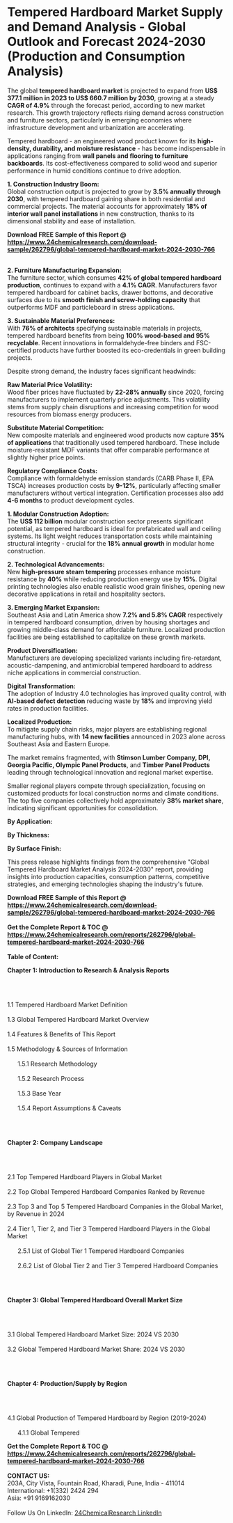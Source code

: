 <h1>Tempered Hardboard Market Supply and Demand Analysis - Global Outlook and Forecast 2024-2030 (Production and Consumption Analysis)</h1><p>The global <strong>tempered hardboard market</strong> is projected to expand from <strong>US$ 377.1 million in 2023 to US$ 660.7 million by 2030</strong>, growing at a steady <strong>CAGR of 4.9%</strong> through the forecast period, according to new market research. This growth trajectory reflects rising demand across construction and furniture sectors, particularly in emerging economies where infrastructure development and urbanization are accelerating.</p><p>Tempered hardboard - an engineered wood product known for its <strong>high-density, durability, and moisture resistance</strong> - has become indispensable in applications ranging from <strong>wall panels and flooring to furniture backboards</strong>. Its cost-effectiveness compared to solid wood and superior performance in humid conditions continue to drive adoption.</p><p><strong>1. Construction Industry Boom:</strong><br>
Global construction output is projected to grow by <strong>3.5% annually through 2030</strong>, with tempered hardboard gaining share in both residential and commercial projects. The material accounts for approximately <strong>18% of interior wall panel installations</strong> in new construction, thanks to its dimensional stability and ease of installation.</p><div><b>Download FREE Sample of this Report @ 
            <a href="https://www.24chemicalresearch.com/download-sample/262796/global-tempered-hardboard-market-2024-2030-766">
            https://www.24chemicalresearch.com/download-sample/262796/global-tempered-hardboard-market-2024-2030-766</a></b></div><br><p><strong>2. Furniture Manufacturing Expansion:</strong><br>
The furniture sector, which consumes <strong>42% of global tempered hardboard production</strong>, continues to expand with a <strong>4.1% CAGR</strong>. Manufacturers favor tempered hardboard for cabinet backs, drawer bottoms, and decorative surfaces due to its <strong>smooth finish and screw-holding capacity</strong> that outperforms MDF and particleboard in stress applications.</p><p><strong>3. Sustainable Material Preferences:</strong><br>
With <strong>76% of architects</strong> specifying sustainable materials in projects, tempered hardboard benefits from being <strong>100% wood-based and 95% recyclable</strong>. Recent innovations in formaldehyde-free binders and FSC-certified products have further boosted its eco-credentials in green building projects.</p><p>Despite strong demand, the industry faces significant headwinds:</p><p><strong>Raw Material Price Volatility:</strong><br>
    Wood fiber prices have fluctuated by <strong>22-28% annually</strong> since 2020, forcing manufacturers to implement quarterly price adjustments. This volatility stems from supply chain disruptions and increasing competition for wood resources from biomass energy producers.</p><p><strong>Substitute Material Competition:</strong><br>
    New composite materials and engineered wood products now capture <strong>35% of applications</strong> that traditionally used tempered hardboard. These include moisture-resistant MDF variants that offer comparable performance at slightly higher price points.</p><p><strong>Regulatory Compliance Costs:</strong><br>
    Compliance with formaldehyde emission standards (CARB Phase II, EPA TSCA) increases production costs by <strong>9-12%</strong>, particularly affecting smaller manufacturers without vertical integration. Certification processes also add <strong>4-6 months</strong> to product development cycles.</p><p><strong>1. Modular Construction Adoption:</strong><br>
The <strong>US$ 112 billion</strong> modular construction sector presents significant potential, as tempered hardboard is ideal for prefabricated wall and ceiling systems. Its light weight reduces transportation costs while maintaining structural integrity - crucial for the <strong>18% annual growth</strong> in modular home construction.</p><p><strong>2. Technological Advancements:</strong><br>
New <strong>high-pressure steam tempering</strong> processes enhance moisture resistance by <strong>40%</strong> while reducing production energy use by <strong>15%</strong>. Digital printing technologies also enable realistic wood grain finishes, opening new decorative applications in retail and hospitality sectors.</p><p><strong>3. Emerging Market Expansion:</strong><br>
Southeast Asia and Latin America show <strong>7.2% and 5.8% CAGR</strong> respectively in tempered hardboard consumption, driven by housing shortages and growing middle-class demand for affordable furniture. Localized production facilities are being established to capitalize on these growth markets.</p><p><strong>Product Diversification:</strong><br>
    Manufacturers are developing specialized variants including fire-retardant, acoustic-dampening, and antimicrobial tempered hardboard to address niche applications in commercial construction.</p><p><strong>Digital Transformation:</strong><br>
    The adoption of Industry 4.0 technologies has improved quality control, with <strong>AI-based defect detection</strong> reducing waste by <strong>18%</strong> and improving yield rates in production facilities.</p><p><strong>Localized Production:</strong><br>
    To mitigate supply chain risks, major players are establishing regional manufacturing hubs, with <strong>14 new facilities</strong> announced in 2023 alone across Southeast Asia and Eastern Europe.</p><p>The market remains fragmented, with <strong>Stimson Lumber Company, DPI, Georgia Pacific, Olympic Panel Products</strong>, and <strong>Timber Panel Products</strong> leading through technological innovation and regional market expertise.</p><p>Smaller regional players compete through specialization, focusing on customized products for local construction norms and climate conditions. The top five companies collectively hold approximately <strong>38% market share</strong>, indicating significant opportunities for consolidation.</p><p><strong>By Application:</strong></p><p><strong>By Thickness:</strong></p><p><strong>By Surface Finish:</strong></p><p>This press release highlights findings from the comprehensive "Global Tempered Hardboard Market Analysis 2024-2030" report, providing insights into production capacities, consumption patterns, competitive strategies, and emerging technologies shaping the industry's future.</p><div><b>Download FREE Sample of this Report @ 
            <a href="https://www.24chemicalresearch.com/download-sample/262796/global-tempered-hardboard-market-2024-2030-766">
            https://www.24chemicalresearch.com/download-sample/262796/global-tempered-hardboard-market-2024-2030-766</a></b></div><br><div><b>Get the Complete Report & TOC @ 
            <a href="https://www.24chemicalresearch.com/reports/262796/global-tempered-hardboard-market-2024-2030-766">
            https://www.24chemicalresearch.com/reports/262796/global-tempered-hardboard-market-2024-2030-766</a></b></div><br>
            <b>Table of Content:</b><p><p><strong>Chapter 1: Introduction to Research &amp; Analysis Reports</strong></p><br />
<br />
<p>1.1 Tempered Hardboard Market Definition<br /><br />
1.3 Global Tempered Hardboard Market Overview<br /><br />
1.4 Features &amp; Benefits of This Report<br /><br />
1.5 Methodology &amp; Sources of Information<br /><br />
&nbsp;&nbsp;&nbsp;&nbsp;&nbsp; 1.5.1 Research Methodology<br /><br />
&nbsp;&nbsp;&nbsp;&nbsp;&nbsp; 1.5.2 Research Process<br /><br />
&nbsp;&nbsp;&nbsp;&nbsp;&nbsp; 1.5.3 Base Year<br /><br />
&nbsp;&nbsp;&nbsp;&nbsp;&nbsp; 1.5.4 Report Assumptions &amp; Caveats</p><br />
<br />
<p><strong>Chapter 2: Company Landscape</strong></p><br />
<br />
<p>2.1 Top Tempered Hardboard Players in Global Market<br /><br />
2.2 Top Global Tempered Hardboard Companies Ranked by Revenue<br /><br />
2.3 Top 3 and Top 5 Tempered Hardboard Companies in the Global Market, by Revenue in 2024<br /><br />
2.4 Tier 1, Tier 2, and Tier 3 Tempered Hardboard Players in the Global Market<br /><br />
&nbsp;&nbsp;&nbsp;&nbsp;&nbsp; 2.5.1 List of Global Tier 1 Tempered Hardboard Companies<br /><br />
&nbsp;&nbsp;&nbsp;&nbsp;&nbsp; 2.6.2 List of Global Tier 2 and Tier 3 Tempered Hardboard Companies</p><br />
<br />
<p><strong>Chapter 3: Global Tempered Hardboard Overall Market Size</strong></p><br />
<br />
<p>3.1 Global Tempered Hardboard Market Size: 2024 VS 2030<br /><br />
3.2 Global Tempered Hardboard Market Share: 2024 VS 2030</p><br />
<br />
<p><strong>Chapter 4: Production/Supply by Region</strong></p><br />
<br />
<p>4.1 Global Production of Tempered Hardboard by Region (2019-2024)<br /><br />
&nbsp;&nbsp;&nbsp;&nbsp;&nbsp; 4.1.1 Global Tempered</p><div><b>Get the Complete Report & TOC @ 
            <a href="https://www.24chemicalresearch.com/reports/262796/global-tempered-hardboard-market-2024-2030-766">
            https://www.24chemicalresearch.com/reports/262796/global-tempered-hardboard-market-2024-2030-766</a></b></div><br><b>CONTACT US:</b><br>
            203A, City Vista, Fountain Road, Kharadi, Pune, India - 411014<br>
            International: +1(332) 2424 294<br>
            Asia: +91 9169162030 <br><br>
            Follow Us On LinkedIn: <a href="https://www.linkedin.com/company/24chemicalresearch/">24ChemicalResearch LinkedIn</a>